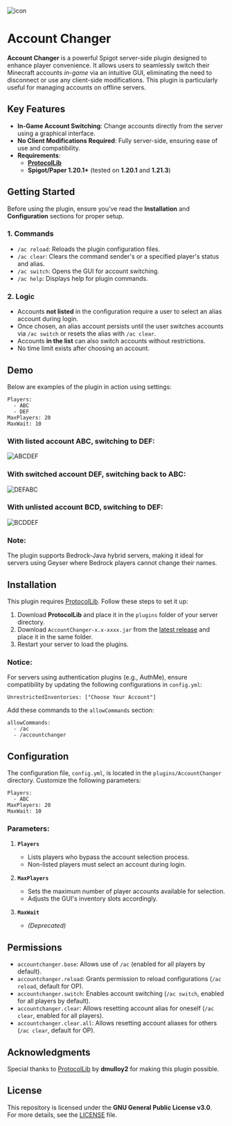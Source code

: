 ![icon](https://github.com/user-attachments/assets/ac21ef17-8942-459c-af03-31bcc4c98a2d)
# **Account Changer**

**Account Changer** is a powerful Spigot server-side plugin designed to enhance player convenience. It allows users to seamlessly switch their Minecraft accounts *in-game* via an intuitive GUI, eliminating the need to disconnect or use any client-side modifications. This plugin is particularly useful for managing accounts on offline servers.


## **Key Features**
- **In-Game Account Switching**: Change accounts directly from the server using a graphical interface.
- **No Client Modifications Required**: Fully server-side, ensuring ease of use and compatibility.
- **Requirements**:  
  - [**ProtocolLib**](https://github.com/dmulloy2/ProtocolLib)  
  - **Spigot/Paper 1.20.1+** (tested on **1.20.1** and **1.21.3**)


## **Getting Started**
Before using the plugin, ensure you’ve read the **Installation** and **Configuration** sections for proper setup.

### **1. Commands**
- `/ac reload`: Reloads the plugin configuration files.  
- `/ac clear`: Clears the command sender's or a specified player's status and alias.  
- `/ac switch`: Opens the GUI for account switching.  
- `/ac help`: Displays help for plugin commands.

### **2. Logic**
- Accounts **not listed** in the configuration require a user to select an alias account during login.  
- Once chosen, an alias account persists until the user switches accounts via `/ac switch` or resets the alias with `/ac clear`.  
- Accounts **in the list** can also switch accounts without restrictions.  
- No time limit exists after choosing an account.


## **Demo**
Below are examples of the plugin in action using settings:
```
Players:  
  - ABC
  - DEF
MaxPlayers: 20  
MaxWait: 10
```

### **With listed account ABC, switching to DEF:**
![ABCDEF](https://github.com/user-attachments/assets/1cb0bfa5-07b9-4755-b382-884ee72d0393)

### **With switched account DEF, switching back to ABC:**
![DEFABC](https://github.com/user-attachments/assets/6e52acfc-4e34-4ed3-b4b8-5abaa694dd2b)

### **With unlisted account BCD, switching to DEF:**
![BCDDEF](https://github.com/user-attachments/assets/8b3d69f7-6e55-4c29-84bc-308d6aac56e5)


### **Note:**  
The plugin supports Bedrock-Java hybrid servers, making it ideal for servers using Geyser where Bedrock players cannot change their names.


## **Installation**
This plugin requires [ProtocolLib](https://github.com/dmulloy2/ProtocolLib). Follow these steps to set it up:

1. Download **ProtocolLib** and place it in the `plugins` folder of your server directory.
2. Download `AccountChanger-x.x-xxxx.jar` from the [latest release](https://github.com/mrxzac/AccountChanger/releases/latest) and place it in the same folder.
3. Restart your server to load the plugins.

### **Notice:**
For servers using authentication plugins (e.g., AuthMe), ensure compatibility by updating the following configurations in `config.yml`:
```
UnrestrictedInventories: ["Choose Your Account"] 
```
Add these commands to the `allowCommands` section:  
```
allowCommands:  
  - /ac  
  - /accountchanger  
```

## **Configuration**
The configuration file, `config.yml`, is located in the `plugins/AccountChanger` directory. Customize the following parameters:
```
Players:  
  - ABC  
MaxPlayers: 20  
MaxWait: 10
```
### **Parameters:**
1. **`Players`**  
   - Lists players who bypass the account selection process.  
   - Non-listed players must select an account during login.

2. **`MaxPlayers`**  
   - Sets the maximum number of player accounts available for selection.  
   - Adjusts the GUI's inventory slots accordingly.

3. **`MaxWait`**  
   - *(Deprecated)*


## **Permissions**
- `accountchanger.base`: Allows use of `/ac` (enabled for all players by default).  
- `accountchanger.reload`: Grants permission to reload configurations (`/ac reload`, default for OP).  
- `accountchanger.switch`: Enables account switching (`/ac switch`, enabled for all players by default).  
- `accountchanger.clear`: Allows resetting account alias for oneself (`/ac clear`, enabled for all players).  
- `accountchanger.clear.all`: Allows resetting account aliases for others (`/ac clear`, default for OP).


## **Acknowledgments**
Special thanks to [ProtocolLib](https://github.com/dmulloy2/ProtocolLib) by **dmulloy2** for making this plugin possible.


## **License**
This repository is licensed under the **GNU General Public License v3.0**.  
For more details, see the [LICENSE](LICENSE) file.


